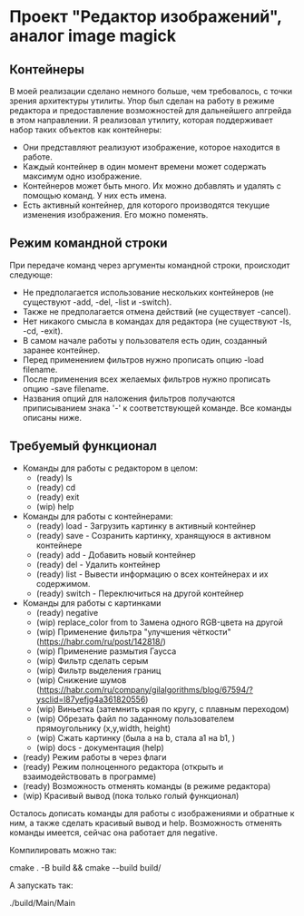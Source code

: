 # Проект "Редактор изображений", аналог image magick

## Контейнеры

В моей реализации сделано немного больше, чем требовалось, с точки зрения архитектуры утилиты. Упор был сделан на работу в режиме редактора и предоставление возможностей для дальнейшего апгрейда в этом направлении.
Я реализовал утилиту, которая поддерживает набор таких объектов как контейнеры:
+ Они представляют реализуют изображение, которое находится в работе.
+ Каждый контейнер в один момент времени может содержать максимум одно изображение.
+ Контейнеров может быть много. Их можно добавлять и удалять с помощью команд. У них есть имена.
+ Есть активный контейнер, для которого производятся текущие изменения изображения. Его можно поменять.

## Режим командной строки

При передаче команд через аргументы командной строки, происходит следующе:
+ Не предполагается использование нескольких контейнеров (не существуют -add, -del, -list и -switch).
+ Также не предполагается отмена действий (не существует -cancel).
+ Нет никакого смысла в командах для редактора (не существуют -ls, -cd, -exit).
+ В самом начале работы у пользователя есть один, созданный заранее контейнер.
+ Перед применением фильтров нужно прописать опцию -load filename.
+ После применения всех желаемых фильтров нужно прописать опцию -save filename.
+ Названия опций для наложения фильтров получаются приписыванием знака '-' к соответствующей команде. Все команды описаны ниже.

## Требуемый функционал

+ Команды для работы с редактором в целом:
  - (ready) ls
  - (ready) cd
  - (ready) exit
  - (wip)   help
+ Команды для работы с контейнерами:
  - (ready) load   - Загрузить картинку в активный контейнер
  - (ready) save   - Созранить картинку, хранящуюся в активном контейнере
  - (ready) add    - Добавить новый контейнер
  - (ready) del    - Удалить контейнер
  - (ready) list   - Вывести информацию о всех контейнерах и их содержимом.
  - (ready) switch - Переключиться на другой контейнер
+ Команды для работы с картинками
  - (ready) negative
  - (wip)   replace_color from to Замена одного RGB-цвета на другой 
  - (wip)   Применение фильтра "улучшения чёткости" (https://habr.com/ru/post/142818/)
  - (wip)   Применение размытия Гаусса
  - (wip)   Фильтр сделать серым
  - (wip)   Фильтр выделения границ
  - (wip)   Снижение шумов (https://habr.com/ru/company/gilalgorithms/blog/67594/?ysclid=l87yefjg4a361820556)
  - (wip)   Виньетка (затемнить края по кругу, с плавным переходом)
  - (wip)   Обрезать файл по заданному пользователем прямоугольнику (x,y,width, height)
  - (wip)   Сжать картинку (была a на b, стала a1 на b1, )
  - (wip)   docs - документация (help)
+ (ready) Режим работы в через флаги
+ (ready) Режим полноценного редактора (открыть и взаимодействовать в программе)
+ (ready) Возможность отменять команды (в режиме редактора)
+ (wip)   Красивый вывод (пока только голый функционал)

Осталось дописать команды для работы с изображениями и обратные к ним, а также сделать красивый вывод и help. Возможность отменять команды имеется, сейчас она работает для negative.

Компилировать можно так:

cmake . -B build && cmake --build build/

А запускать так:

./build/Main/Main